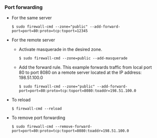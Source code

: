 ### Port forwarding

* For the same server 

  `$ sudo firewall-cmd --zone="public" --add-forward-port=port=80:proto=tcp:toport=12345`

* For the remote server

    * Activate masquerade in the desired zone.
    
      `$ sudo firewall-cmd --zone=public --add-masquerade`

    * Add the forward rule. This example forwards traffic from local port 80 to port 8080 on a remote server located at the IP address: 198.51.100.0 

      `$ sudo firewall-cmd --zone="public" --add-forward-port=port=80:proto=tcp:toport=8080:toaddr=198.51.100.0`

* To reload

  `$ firewall-cmd --reload`

* To remove port forwarding 

  `$ sudo firewall-cmd --remove-forward-port=port=80:proto=tcp:toport=8080:toaddr=198.51.100.0`
